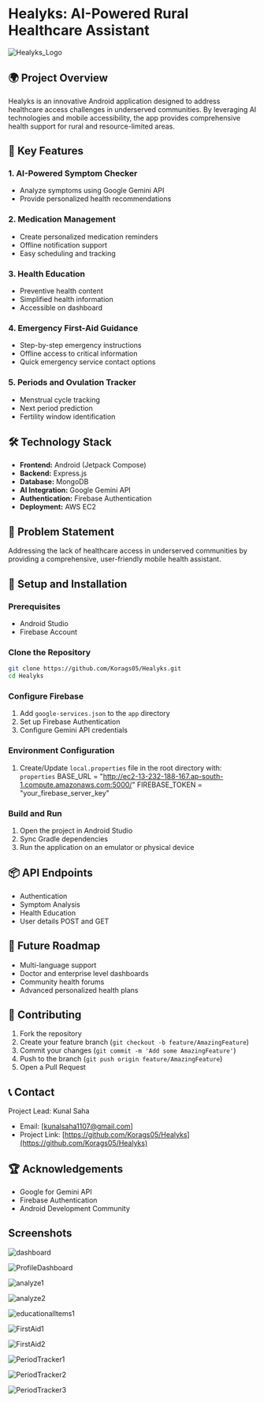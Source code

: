 # Healyks: AI-Powered Rural Healthcare Assistant
  ![Healyks_Logo](https://github.com/user-attachments/assets/8d8caf92-d93d-458f-96f9-8698a0f4cf2f)
## 🌍 Project Overview

Healyks is an innovative Android application designed to address healthcare access challenges in underserved communities. By leveraging AI technologies and mobile accessibility, the app provides comprehensive health support for rural and resource-limited areas.

## 🚀 Key Features

### 1. AI-Powered Symptom Checker
- Analyze symptoms using Google Gemini API
- Provide personalized health recommendations

### 2. Medication Management
- Create personalized medication reminders
- Offline notification support
- Easy scheduling and tracking

### 3. Health Education
- Preventive health content
- Simplified health information
- Accessible on dashboard 

### 4. Emergency First-Aid Guidance
- Step-by-step emergency instructions
- Offline access to critical information
- Quick emergency service contact options

### 5. Periods and Ovulation Tracker
- Menstrual cycle tracking
- Next period prediction
- Fertility window identification

## 🛠 Technology Stack

- **Frontend:** Android (Jetpack Compose)
- **Backend:** Express.js
- **Database:** MongoDB
- **AI Integration:** Google Gemini API
- **Authentication:** Firebase Authentication
- **Deployment:** AWS EC2

## 🌱 Problem Statement

Addressing the lack of healthcare access in underserved communities by providing a comprehensive, user-friendly mobile health assistant.

## 🔧 Setup and Installation

### Prerequisites
- Android Studio
- Firebase Account

### Clone the Repository
```bash
git clone https://github.com/Korags05/Healyks.git
cd Healyks
```

### Configure Firebase
1. Add `google-services.json` to the `app` directory
2. Set up Firebase Authentication
3. Configure Gemini API credentials

### Environment Configuration
1. Create/Update `local.properties` file in the root directory with:
```properties```
  BASE_URL = "http://ec2-13-232-188-167.ap-south-1.compute.amazonaws.com:5000/"
  FIREBASE_TOKEN = "your_firebase_server_key"

### Build and Run
1. Open the project in Android Studio
2. Sync Gradle dependencies
3. Run the application on an emulator or physical device

## 📦 API Endpoints
- Authentication
- Symptom Analysis
- Health Education
- User details POST and GET

## 🔮 Future Roadmap
- Multi-language support
- Doctor and enterprise level dashboards
- Community health forums
- Advanced personalized health plans

## 👥 Contributing

1. Fork the repository
2. Create your feature branch (`git checkout -b feature/AmazingFeature`)
3. Commit your changes (`git commit -m 'Add some AmazingFeature'`)
4. Push to the branch (`git push origin feature/AmazingFeature`)
5. Open a Pull Request

## 📞 Contact

Project Lead: Kunal Saha
- Email: [kunalsaha1107@gmail.com]
- Project Link: [https://github.com/Korags05/Healyks](https://github.com/Korags05/Healyks)

## 🏆 Acknowledgements
- Google for Gemini API
- Firebase Authentication
- Android Development Community

## Screenshots

![dashboard](https://github.com/user-attachments/assets/439b74a1-f107-45bf-8b25-2926452f553a) 

![ProfileDashboard](https://github.com/user-attachments/assets/9030ba91-3b70-4d5b-8711-1ad8e4fa8d0e) 

![analyze1](https://github.com/user-attachments/assets/8c57f4b6-af67-4dbf-a878-60deb4130fa4)  

![analyze2](https://github.com/user-attachments/assets/730eb902-a8da-4093-b259-031e9c43e663)

![educationalItems1](https://github.com/user-attachments/assets/d266e028-185e-4f47-afff-072bbcecf8de)

![FirstAid1](https://github.com/user-attachments/assets/198a93d6-5245-4c8a-9b9a-aaee61ab0088)

![FirstAid2](https://github.com/user-attachments/assets/843aacc7-d061-4bfa-b7b7-5e7495ad975c)

![PeriodTracker1](https://github.com/user-attachments/assets/828cd93f-47bb-4110-8051-18c9e9980300)

![PeriodTracker2](https://github.com/user-attachments/assets/ae9bc3a1-bb23-408d-8c9c-c2a6977af106)

![PeriodTracker3](https://github.com/user-attachments/assets/b6ad2e27-d305-4401-9997-4ef88a455327)
